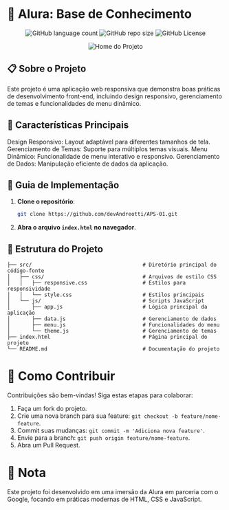 # 🚀 Alura: Base de Conhecimento
<p align="center">
  <!-- Contador de linguagens do GitHub -->
  <img alt="GitHub language count" src="https://img.shields.io/github/languages/count/devAndreotti/essential-tools-navigator?color=FFF&labelColor=00547f&style=flat-square">
  <!-- Tamanho do repositório no GitHub -->
  <img alt="GitHub repo size" src="https://img.shields.io/github/repo-size/devAndreotti/essential-tools-navigator?color=FFF&labelColor=00547f&style=flat-square">
  <!-- Licença do GitHub -->
  <img alt="GitHub License" src="https://img.shields.io/github/license/devAndreotti/essential-tools-navigator?color=FFF&labelColor=00547f&style=flat-square">
</p>

<div align="center">
<img src="./caminho-para-sua-imagem.png" alt="Home do Projeto"/>
</div>

## 📋 Sobre o Projeto
Este projeto é uma aplicação web responsiva que demonstra boas práticas de desenvolvimento front-end, incluindo design responsivo, gerenciamento de temas e funcionalidades de menu dinâmico.

## 🌟 Características Principais
Design Responsivo: Layout adaptável para diferentes tamanhos de tela.
Gerenciamento de Temas: Suporte para múltiplos temas visuais.
Menu Dinâmico: Funcionalidade de menu interativo e responsivo.
Gerenciamento de Dados: Manipulação eficiente de dados da aplicação.

## 🧭 Guia de Implementação
1. **Clone o repositório**:
   ```bash
   git clone https://github.com/devAndreotti/APS-01.git
   ```
2. **Abra o arquivo `index.html` no navegador**.

## 🚀 Estrutura do Projeto
```
├── src/                                    # Diretório principal do código-fonte
│   ├── css/                                # Arquivos de estilo CSS
│   │   ├── responsive.css                  # Estilos para responsividade
│   │   └── style.css                       # Estilos principais
│   └── js/                                 # Scripts JavaScript
│       ├── app.js                          # Lógica principal da aplicação
│       ├── data.js                         # Gerenciamento de dados
│       ├── menu.js                         # Funcionalidades do menu
│       └── theme.js                        # Gerenciamento de temas
├── index.html                              # Página principal do projeto
└── README.md                               # Documentação do projeto
```

# 💪 Como Contribuir
Contribuições são bem-vindas! Siga estas etapas para colaborar:
1. Faça um fork do projeto.
2. Crie uma nova branch para sua feature: `git checkout -b feature/nome-feature`.
3. Commit suas mudanças: `git commit -m 'Adiciona nova feature'`.
4. Envie para a branch: `git push origin feature/nome-feature`.
5. Abra um Pull Request.

# 📝 Nota
Este projeto foi desenvolvido em uma imersão da Alura em parceria com o Google, focando em práticas modernas de HTML, CSS e JavaScript.
